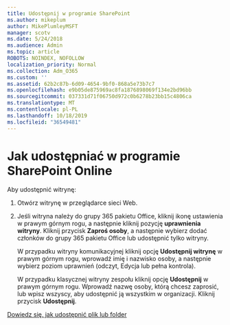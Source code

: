 ```yaml
---
title: Udostępnij w programie SharePoint
ms.author: mikeplum
author: MikePlumleyMSFT
manager: scotv
ms.date: 5/24/2018
ms.audience: Admin
ms.topic: article
ROBOTS: NOINDEX, NOFOLLOW
localization_priority: Normal
ms.collection: Adm_O365
ms.custom: ''
ms.assetid: 62b2c87b-6d09-4654-9bf0-868a5e73b7c7
ms.openlocfilehash: e9b05de875969ac8fa1876898069f134e2bd96bb
ms.sourcegitcommit: 037331d71f06750d972c0b6278b23bb15c4806ca
ms.translationtype: MT
ms.contentlocale: pl-PL
ms.lasthandoff: 10/18/2019
ms.locfileid: "36549481"
---
```

# <a name="how-to-share-in-sharepoint-online"></a>Jak udostępniać w programie SharePoint Online

Aby udostępnić witrynę:
  
1. Otwórz witrynę w przeglądarce sieci Web.
    
2. Jeśli witryna należy do grupy 365 pakietu Office, kliknij ikonę ustawienia w prawym górnym rogu, a następnie kliknij pozycję **uprawnienia witryny**. Kliknij przycisk **Zaproś osoby**, a następnie wybierz dodać członków do grupy 365 pakietu Office lub udostępnić tylko witryny. 
    
    W przypadku witryny komunikacyjnej kliknij opcję **Udostępnij witrynę** w prawym górnym rogu, wprowadź imię i nazwisko osoby, a następnie wybierz poziom uprawnień (odczyt, Edycja lub pełna kontrola). 
    
    W przypadku klasycznej witryny zespołu kliknij opcję **Udostępnij** w prawym górnym rogu. Wprowadź nazwę osoby, którą chcesz zaprosić, lub wpisz wszyscy, aby udostępnić ją wszystkim w organizacji. Kliknij przycisk **Udostępnij**.
    
[Dowiedz się, jak udostępnić plik lub folder](https://go.microsoft.com/fwlink/?linkid=511430)
  

